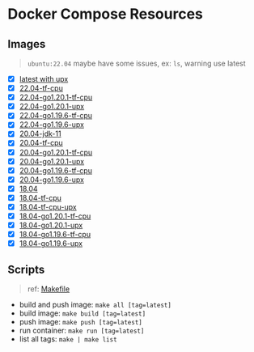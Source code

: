 # Docker Compose Resources

## Images

>`ubuntu:22.04` maybe have some issues, ex: `ls`, warning use latest

- [x] [latest with upx](./latest/Dockerfile)
- [x] [22.04-tf-cpu](./22.04-tf-cpu/Dockerfile)
- [x] [22.04-go1.20.1-tf-cpu](22.04-go1.20.1-tf-cpu/Dockerfile)
- [x] [22.04-go1.20.1-upx](22.04-go1.20.1-upx/Dockerfile)
- [x] [22.04-go1.19.6-tf-cpu](22.04-go1.19.6-tf-cpu/Dockerfile)
- [x] [22.04-go1.19.6-upx](22.04-go1.19.6-upx/Dockerfile)
- [x] [20.04-jdk-11](./20.04-jdk-11/Dockerfile)
- [x] [20.04-tf-cpu](./20.04-tf-cpu/Dockerfile)
- [x] [20.04-go1.20.1-tf-cpu](20.04-go1.20.1-tf-cpu/Dockerfile)
- [x] [20.04-go1.20.1-upx](20.04-go1.20.1-upx/Dockerfile)
- [x] [20.04-go1.19.6-tf-cpu](20.04-go1.19.6-tf-cpu/Dockerfile)
- [x] [20.04-go1.19.6-upx](20.04-go1.19.6-upx/Dockerfile)
- [x] [18.04](./18.04/Dockerfile)
- [x] [18.04-tf-cpu](./18.04-tf-cpu/Dockerfile)
- [x] [18.04-tf-cpu-upx](./18.04-tf-cpu-upx/Dockerfile)
- [x] [18.04-go1.20.1-tf-cpu](18.04-go1.20.1-tf-cpu/Dockerfile)
- [x] [18.04-go1.20.1-upx](18.04-go1.20.1-upx/Dockerfile)
- [x] [18.04-go1.19.6-tf-cpu](18.04-go1.19.6-tf-cpu/Dockerfile)
- [x] [18.04-go1.19.6-upx](./18.04-go1.19.6-upx/Dockerfile)

## Scripts

>ref: [Makefile](./Makefile)

- build and push image: `make all [tag=latest]`
- build image: `make build [tag=latest]`
- push image: `make push [tag=latest]`
- run container: `make run [tag=latest]`
- list all tags: `make | make list`
